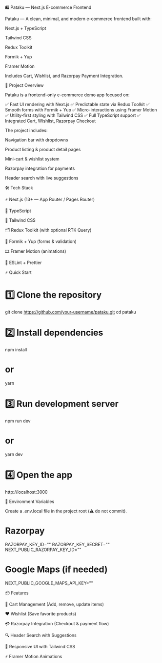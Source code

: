 🛍️ Pataku — Next.js E-commerce Frontend

Pataku — A clean, minimal, and modern e-commerce frontend built with:

Next.js + TypeScript

Tailwind CSS

Redux Toolkit

Formik + Yup

Framer Motion

Includes Cart, Wishlist, and Razorpay Payment Integration.

🚀 Project Overview

Pataku is a frontend-only e-commerce demo app focused on:

✅ Fast UI rendering with Next.js
✅ Predictable state via Redux Toolkit
✅ Smooth forms with Formik + Yup
✅ Micro-interactions using Framer Motion
✅ Utility-first styling with Tailwind CSS
✅ Full TypeScript support
✅ Integrated Cart, Wishlist, Razorpay Checkout

The project includes:

Navigation bar with dropdowns

Product listing & product detail pages

Mini-cart & wishlist system

Razorpay integration for payments

Header search with live suggestions

🛠️ Tech Stack

⚡ Next.js (13+ — App Router / Pages Router)

🔷 TypeScript

🎨 Tailwind CSS

🗂️ Redux Toolkit (with optional RTK Query)

📝 Formik + Yup (forms & validation)

🎞️ Framer Motion (animations)

🧹 ESLint + Prettier

⚡ Quick Start
# 1️⃣ Clone the repository
git clone https://github.com/your-username/pataku.git
cd pataku

# 2️⃣ Install dependencies
npm install
# or
yarn

# 3️⃣ Run development server
npm run dev
# or
yarn dev

# 4️⃣ Open the app
http://localhost:3000

🔑 Environment Variables

Create a .env.local file in the project root (⚠️ do not commit).

# Razorpay
RAZORPAY_KEY_ID=""
RAZORPAY_KEY_SECRET=""
NEXT_PUBLIC_RAZORPAY_KEY_ID=""

# Google Maps (if needed)
NEXT_PUBLIC_GOOGLE_MAPS_API_KEY=""

📦 Features

🛒 Cart Management (Add, remove, update items)

❤️ Wishlist (Save favorite products)

💳 Razorpay Integration (Checkout & payment flow)

🔍 Header Search with Suggestions

🎨 Responsive UI with Tailwind CSS

⚡ Framer Motion Animations
